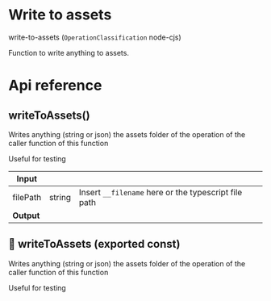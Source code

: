 # Write to assets

write-to-assets (`OperationClassification` node-cjs)

Function to write anything to assets.




# Api reference

## writeToAssets()

Writes anything (string or json) the assets folder of the operation of the caller function of this function

Useful for testing


| Input      |    |    |
| ---------- | -- | -- |
| filePath | string | Insert `__filename` here or the typescript file path |,| data | {  } | The data you want to write to a file, can also be a promise |,| assetsFileName (optional) | string |  |
| **Output** |    |    |



## 📄 writeToAssets (exported const)

Writes anything (string or json) the assets folder of the operation of the caller function of this function

Useful for testing

